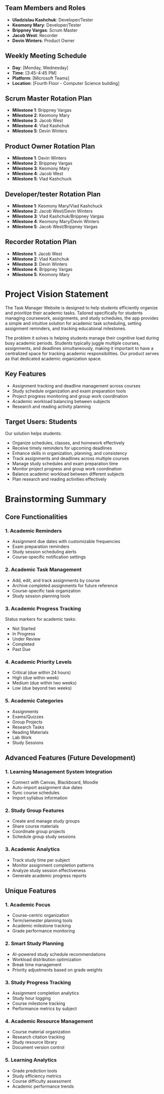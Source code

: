 ## Team Members and Roles

- **Uladzislau Kashchuk**: Developer/Tester
- **Keomony Mary**: Developer/Tester
- **Brippney Vargas**: Scrum Master
- **Jacob West**: Recorder
- **Devin Winters**: Product Owner

## Weekly Meeting Schedule

- **Day**: [Monday, Wednesday]
- **Time**: [3:45-4:45 PM]
- **Platform**: [Microsoft Teams]
- **Location**: [Fourth Floor - Computer Science building]

## Scrum Master Rotation Plan

- **Milestone 1**: Brippney Vargas
- **Milestone 2**: Keomony Mary
- **Milestone 3**: Jacob West
- **Milestone 4**: Vlad Kashchuk
- **Milestone 5**: Devin Winters

## Product Owner Rotation Plan

- **Milestone 1**: Devin Winters
- **Milestone 2**: Brippney Vargas
- **Milestone 3**: Keomony Mary
- **Milestone 4**: Jacob West
- **Milestone 5**: Vlad Kashchuck

## Developer/tester Rotation Plan

- **Milestone 1**: Keomony Mary/Vlad Kashchuck
- **Milestone 2**: Jacob West/Devin Winters
- **Milestone 3**: Vlad Kashchuk/Brippney Vargas
- **Milestone 4**: Keomony Mary/Devin Winters
- **Milestone 5**: Jacob West/Brippney Vargas

## Recorder Rotation Plan

- **Milestone 1**: Jacob West
- **Milestone 2**: Vlad Kashchuk
- **Milestone 3**: Devin Winters
- **Milestone 4**: Brippney Vargas
- **Milestone 5**: Keomony Mary

# Project Vision Statement

The Task Manager Website is designed to help students efficiently organize and prioritize their academic tasks. Tailored specifically for students managing coursework, assignments, and study schedules, the app provides a simple and intuitive solution for academic task scheduling, setting assignment reminders, and tracking educational milestones.

The problem it solves is helping students manage their cognitive load during busy academic periods. Students typically juggle multiple courses, assignments, and deadlines simultaneously, making it important to have a centralized space for tracking academic responsibilities. Our product serves as that dedicated academic organization space.

## Key Features

- Assignment tracking and deadline management across courses
- Study schedule organization and exam preparation tools
- Project progress monitoring and group work coordination
- Academic workload balancing between subjects
- Research and reading activity planning

## Target Users: Students

Our solution helps students:

- Organize schedules, classes, and homework effectively
- Receive timely reminders for upcoming deadlines
- Enhance skills in organization, planning, and consistency
- Track assignments and deadlines across multiple courses
- Manage study schedules and exam preparation time
- Monitor project progress and group work coordination
- Balance academic workload between different subjects
- Plan research and reading activities effectively

# Brainstorming Summary

## Core Functionalities

### 1. Academic Reminders

- Assignment due dates with customizable frequencies
- Exam preparation reminders
- Study session scheduling alerts
- Course-specific notification settings

### 2. Academic Task Management

- Add, edit, and track assignments by course
- Archive completed assignments for future reference
- Course-specific task organization
- Study session planning tools

### 3. Academic Progress Tracking

Status markers for academic tasks:

- Not Started
- In Progress
- Under Review
- Completed
- Past Due

### 4. Academic Priority Levels

- Critical (due within 24 hours)
- High (due within week)
- Medium (due within two weeks)
- Low (due beyond two weeks)

### 5. Academic Categories

- Assignments
- Exams/Quizzes
- Group Projects
- Research Tasks
- Reading Materials
- Lab Work
- Study Sessions

## Advanced Features (Future Development)

### 1. Learning Management System Integration

- Connect with Canvas, Blackboard, Moodle
- Auto-import assignment due dates
- Sync course schedules
- Import syllabus information

### 2. Study Group Features

- Create and manage study groups
- Share course materials
- Coordinate group projects
- Schedule group study sessions

### 3. Academic Analytics

- Track study time per subject
- Monitor assignment completion patterns
- Analyze study session effectiveness
- Generate academic progress reports

## Unique Features

### 1. Academic Focus

- Course-centric organization
- Term/semester planning tools
- Academic milestone tracking
- Grade performance monitoring

### 2. Smart Study Planning

- AI-powered study schedule recommendations
- Workload distribution optimization
- Break time management
- Priority adjustments based on grade weights

### 3. Study Progress Tracking

- Assignment completion analytics
- Study hour logging
- Course milestone tracking
- Performance metrics by subject

### 4. Academic Resource Management

- Course material organization
- Research citation tracking
- Study resource library
- Document version control

### 5. Learning Analytics

- Grade prediction tools
- Study efficiency metrics
- Course difficulty assessment
- Academic performance trends
